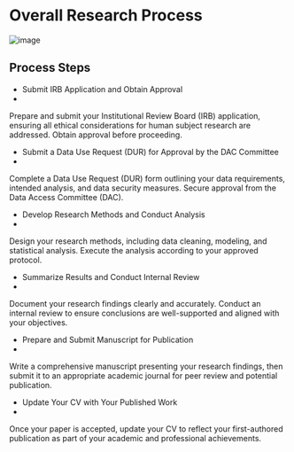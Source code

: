 # Overall Research Process

![image](https://github.com/user-attachments/assets/6e2d3707-2aec-4498-8648-898877584acc)



## Process Steps 
* Submit IRB Application and Obtain Approval
* 
Prepare and submit your Institutional Review Board (IRB) application, ensuring all ethical considerations for human subject research are addressed. Obtain approval before proceeding.

* Submit a Data Use Request (DUR) for Approval by the DAC Committee
* 
Complete a Data Use Request (DUR) form outlining your data requirements, intended analysis, and data security measures. Secure approval from the Data Access Committee (DAC).

* Develop Research Methods and Conduct Analysis
* 
Design your research methods, including data cleaning, modeling, and statistical analysis. Execute the analysis according to your approved protocol.

* Summarize Results and Conduct Internal Review
* 
Document your research findings clearly and accurately. Conduct an internal review to ensure conclusions are well-supported and aligned with your objectives.

* Prepare and Submit Manuscript for Publication
* 
Write a comprehensive manuscript presenting your research findings, then submit it to an appropriate academic journal for peer review and potential publication.

* Update Your CV with Your Published Work
* 
Once your paper is accepted, update your CV to reflect your first-authored publication as part of your academic and professional achievements.
